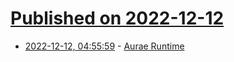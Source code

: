 # [Published on 2022-12-12](index.md)

* [2022-12-12, 04:55:59](https://lobste.rs/s/ymzfdl/aurae_runtime) - [Aurae Runtime](https://aurae.io/)
